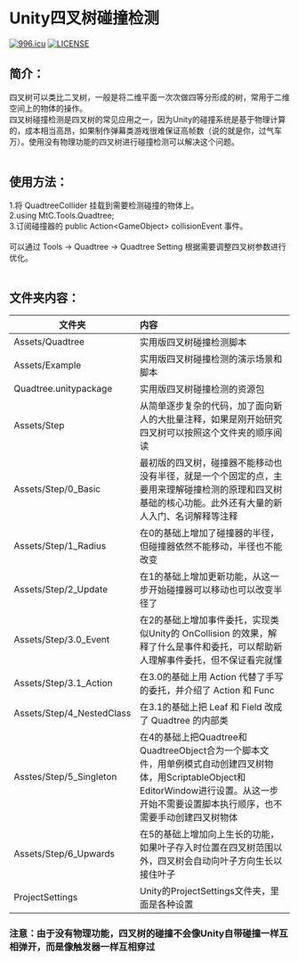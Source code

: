 # Unity四叉树碰撞检测</br>
[![996.icu](https://img.shields.io/badge/link-996.icu-red.svg)](https://996.icu)
[![LICENSE](https://img.shields.io/badge/license-Anti%20996-blue.svg)](https://github.com/996icu/996.ICU/blob/master/LICENSE)

## 简介：
四叉树可以类比二叉树，一般是将二维平面一次次做四等分形成的树，常用于二维空间上的物体的操作。</br>
四叉树碰撞检测是四叉树的常见应用之一，因为Unity的碰撞系统是基于物理计算的，成本相当高昂，如果制作弹幕类游戏很难保证高帧数（说的就是你，过气车万）。使用没有物理功能的四叉树进行碰撞检测可以解决这个问题。</br>
</br>
## 使用方法：
1.将 QuadtreeCollider 挂载到需要检测碰撞的物体上。</br>
2.using MtC.Tools.Quadtree;</br>
3.订阅碰撞器的 public Action&lt;GameObject&gt; collisionEvent 事件。</br>
</br>
可以通过 Tools -> Quadtree -> Quadtree Setting 根据需要调整四叉树参数进行优化。</br>
</br>
## 文件夹内容：
| 文件夹 | 内容 |
| ------------- |:-------------| 
| Assets/Quadtree | 实用版四叉树碰撞检测脚本 |
| Assets/Example | 实用版四叉树碰撞检测的演示场景和脚本 |
| Quadtree.unitypackage | 实用版四叉树碰撞检测的资源包 |
| Assets/Step | 从简单逐步复杂的代码，加了面向新人的大批量注释，如果是刚开始研究四叉树可以按照这个文件夹的顺序阅读 |
| Assets/Step/0_Basic | 最初版的四叉树，碰撞器不能移动也没有半径，就是一个个固定的点，主要用来理解碰撞检测的原理和四叉树基础的核心功能。此外还有大量的新人入门、名词解释等注释 |
| Assets/Step/1_Radius | 在0的基础上增加了碰撞器的半径，但碰撞器依然不能移动，半径也不能改变 |
| Assets/Step/2_Update | 在1的基础上增加更新功能，从这一步开始碰撞器可以移动也可以改变半径了 |
| Assets/Step/3.0_Event | 在2的基础上增加事件委托，实现类似Unity的 OnCollision 的效果，解释了什么是事件和委托，可以帮助新人理解事件委托，但不保证看完就懂 |
| Assets/Step/3.1_Action | 在3.0的基础上用 Action 代替了手写的委托，并介绍了 Action 和 Func |
| Assets/Step/4_NestedClass | 在3.1的基础上把 Leaf 和 Field 改成了 Quadtree 的内部类 |
| Asstes/Step/5_Singleton | 在4的基础上把Quadtree和QuadtreeObject合为一个脚本文件，用单例模式自动创建四叉树物体，用ScriptableObject和EditorWindow进行设置。从这一步开始不需要设置脚本执行顺序，也不需要手动创建四叉树物体 |
| Assets/Step/6_Upwards | 在5的基础上增加向上生长的功能，如果叶子存入时位置在四叉树范围以外，四叉树会自动向叶子方向生长以接住叶子 |
| ProjectSettings | Unity的ProjectSettings文件夹，里面是各种设置 |
### 注意：由于没有物理功能，四叉树的碰撞不会像Unity自带碰撞一样互相弹开，而是像触发器一样互相穿过
